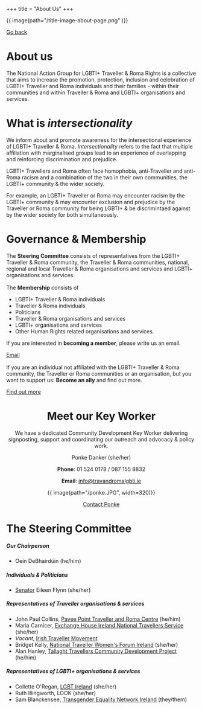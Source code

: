 +++
title = "About Us"
+++

{{ image(path="/title-image-about-page.png" )}}

[Go back](/)

# About us

The National Action Group for LGBTI+ Traveller & Roma Rights is a collective that aims to increase the promotion, protection, inclusion and celebration of LGBTI+ Traveller and Roma individuals and their families - within their communities and within Traveller & Roma and LGBTI+ organisations and services. 

<div class="narrow-side-column" style="margin-bottom: 1rem;"> </div>

<div class="color-box color-box--red">

# What is *intersectionality*

We inform about and promote awareness for the intersectional experience of LGBTI+ Traveller & Roma. *Intersectionality* refers to the fact that multiple affiliation with marginalised groups lead to an experience of overlapping and reinforcing discrimination and prejudice. 

LGBTI+ Travellers and Roma often face homophobia, anti-Traveller and anti-Roma racism and a combination of the two in their own communities, the LGBTI+ community & the wider society.

For example, an LGBTI+ Traveller or Roma may encounter racism by the LGBTI+ community & may encounter exclusion and prejudice by the Traveller or Roma community for being LGBTI+ & be discrimintaed against by the wider society for both simultaneously.

</div>

# Governance & Membership

The **Steering Committee** consists of representatives from the LGBTI+ Traveller & Roma community, the Traveller & Roma communities, national, regional and local Traveller & Roma organisations and services and LGBTI+ organisations and services.

<div class="narrow-side-column" style="margin-bottom: 1rem;"> </div>

The **Membership** consists of 
- LGBTI+ Traveller & Roma individuals
- Traveller & Roma individuals
- Politicians
- Traveller & Roma organisations and services
- LGBTI+ organisations and services
- Other Human Rights related organisations and services.

<div class="narrow-side-column">

If you are interested in **becoming a member**, please write us an email.

<div><a class="button button--blue" href="/mailto:info@travandromalgbti.ie">Email</a></div>
</div>

<div class="narrow-side-column" style="margin-bottom: 1rem;"> </div>

<div class="narrow-side-column">
    
If you are an individual not affiliated with the LGBTI+ Traveller & Roma community, the Traveller or Roma communities or an organisation, but you want to support us: **Become an ally** and find out more.
   
<div><a class="button button--blue" href="/what-we-do">Find out more</a></div>
</div>

<div style="text-align:center">

# Meet our Key Worker

We have a dedicated Community Development Key Worker delivering signposting, support and coordinating our outreach and advocacy & policy work.

Ponke Danker (she/her)

**Phone**: 01 524 0178 / 087 155 8832

**Email**: info@travandromalgbti.ie

{{ image(path="/ponke.JPG", width=320)}}

<a class="button button--red" href="/contact">Contact Ponke</a>

</div>

<div class="color-box color-box--yellow">

# The Steering Committee

##### Our Chairperson
- Oein DeBhairdúin (he/him)

##### Individuals & Politicians
- [Senator](https://www.oireachtas.ie/en/members/member/Eileen-Flynn.S.2020-06-29/) Eileen Flynn (she/her)

##### Representatives of Traveller organisations & services
- John Paul Collins, [Pavee Point Traveller and Roma Centre](https://www.paveepoint.ie/) (he/him)
- Maria Carnicer, [Exchange House Ireland National Travellers Service](https://www.exchangehouse.ie/) (she/her)
- *Vacant*, [Irish Traveller Movement](https://itmtrav.ie/) 
- Bridget Kelly, [National Traveller Women's Forum Ireland](https://www.ntwf.net/) (she/her)
- Alan Hanley, [Tallaght Travellers Community Development Project](https://www.facebook.com/TallaghtTravellersCommunityDevelopmentProject/) (he/him)

##### Representatives of LGBTI+ organisations & services
- Collette O'Regan, [LGBT Ireland](https://lgbt.ie/) (she/her)
- Ruth Illingworth, LOOK (she/her)
- Sam Blanckensee, [Transgender Equality Network Ireland](https://teni.ie/) (they/them)

</div>
